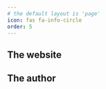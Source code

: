 ```yaml
---
# the default layout is 'page'
icon: fas fa-info-circle
order: 5
---
```


## The website

## The author
